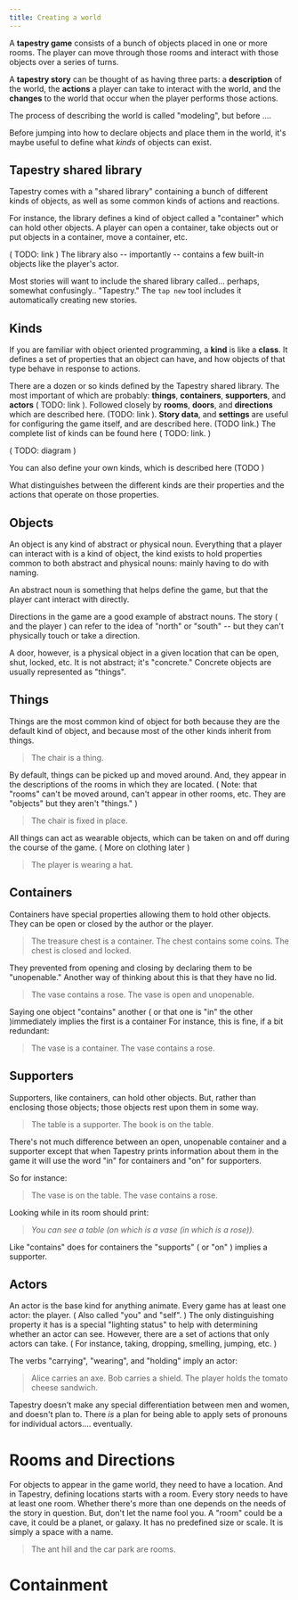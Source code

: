 ```yaml
---
title: Creating a world
---
```


A **tapestry game** consists of a bunch of objects placed in one or more rooms. The player can move through those rooms and interact with those objects over a series of turns.

A **tapestry story** can be thought of as having three parts: a **description** of the world, the **actions** a player can take to interact with the world, and the **changes** to the world that occur when the player performs those actions.

The process of describing the world is called "modeling", but before ....

Before jumping into how to declare objects and place them in the world, it's maybe useful to define what *kinds* of objects can exist. 

## Tapestry shared library

Tapestry comes with a "shared library" containing a bunch of different kinds of objects, as well as some common kinds of actions and reactions. 

For instance, the library defines a kind of object called a "container" which can hold other objects. A player can open a container, take objects out or put objects in a container, move a container, etc.

( TODO: link ) The library also -- importantly -- contains a few built-in objects like the player's actor.

Most stories will want to include the shared library called... perhaps, somewhat confusingly.. "Tapestry." The `tap new` tool includes it automatically creating new stories.

## Kinds

If you are familiar with object oriented programming, a **kind** is like a **class**. It defines a set of properties that an object can have, and how objects of that type behave in response to actions. 


There are a dozen or so kinds defined by the Tapestry shared library. The most important of which are probably: **things**, **containers**, **supporters**, and **actors** ( TODO: link ). Followed closely by **rooms**, **doors**, and **directions** which are described here.  (TODO: link ). **Story data**, and **settings** are useful for configuring the game itself, and are described here. (TODO link.) The complete list of kinds can be found here ( TODO: link. )

( TODO: diagram )

You can also define your own kinds, which is described here (TODO )


What distinguishes between the different kinds are their properties and the actions that operate on those properties. 

## Objects 

An object is any kind of abstract or physical noun. Everything that a player can interact with is a kind of object, the kind exists to hold properties common to both abstract and physical nouns: mainly having to do with naming.

An abstract noun is something that helps define the game, but that the player cant interact with directly.

Directions in the game are a good example of abstract nouns. The story ( and the player ) can refer to the idea of "north" or "south" -- but they can't physically touch or take a direction.
 
A door, however, is a physical object in a given location that can be open, shut, locked, etc. It is not abstract; it's "concrete." Concrete objects are usually represented as "things".
 
## Things 

Things are the most common kind of object for both because they are the default kind of object, and because most of the other kinds inherit from things.

> The chair is a thing.

By default, things can be picked up and moved around. And, they appear in the descriptions of the rooms in which they are located.  ( Note: that "rooms" can't be moved around, can't appear in other rooms, etc. They are "objects" but they aren't "things." )

> The chair is fixed in place.

All things can act as wearable objects, which can be taken on and off during the course of the game. ( More on clothing later )

> The player is wearing a hat.

## Containers

Containers have special properties allowing them to hold other objects. They can be open or closed by the author or the player. 

> The treasure chest is a container. The chest contains some coins. The chest is closed and locked. 

They prevented from opening and closing by declaring them to be "unopenable." Another way of thinking about this is that they have no lid.

> The vase contains a rose. The vase is open and unopenable.

Saying one object "contains" another ( or that one is "in" the other )immediately implies the first is a container  For instance, this is fine, if a bit redundant:

> The vase is a container. The vase contains a rose.

## Supporters 

Supporters, like containers, can hold other objects. But, rather than enclosing those objects; those objects rest upon them in some way.

> The table is a supporter. The book is on the table.

There's not much difference between an open, unopenable container and a supporter except that when Tapestry prints information about them in the game it will use the word "in" for containers and "on" for supporters.

So for instance:

> The vase is on the table. The vase contains a rose.

Looking while in its room should print:

> <i>You can see a table (on which is a vase (in which is a rose)).</i>

Like "contains" does for containers the "supports" ( or "on" ) implies a supporter.

## Actors 

An actor is the base kind for anything animate. Every game has at least one actor: the player. ( Also called "you" and "self". )  The only distinguishing property it has is a special "lighting status" to help with determining whether an actor can see.  However, there are a set of actions that only actors can take. ( For instance, taking, dropping, smelling, jumping, etc. )

The verbs "carrying", "wearing", and "holding" imply an actor:

> Alice carries an axe. Bob carries a shield. The player holds the tomato cheese sandwich.

Tapestry doesn't make any special differentiation between men and women, and doesn't plan to. There *is* a plan for being able to apply sets of pronouns for individual actors.... eventually.

# Rooms and Directions

For objects to appear in the game world, they need to have a location. And in Tapestry, defining locations starts with a room. Every story needs to have at least one room. Whether there's more than one depends on the needs of the story in question. But, don't let the name fool you. A "room" could be a cave, it could be a planet, or galaxy. It has no predefined size or scale. It is simply a space with a name.

> The ant hill and the car park are rooms.



# Containment